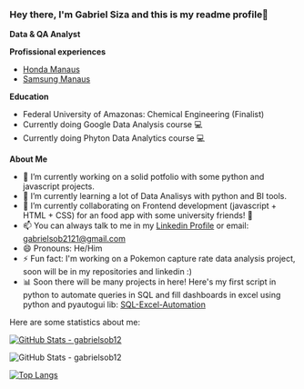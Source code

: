 ### Hey there, I'm Gabriel Siza and this is my readme profile👋

**Data & QA Analyst**  

**Profissional experiences**
- [Honda Manaus](https://www.linkedin.com/company/honda-brasil/)
- [Samsung Manaus](https://www.linkedin.com/company/samsung-manaus/)

**Education**
- Federal University of Amazonas: Chemical Engineering (Finalist)
- Currently doing Google Data Analysis course 💻
- Currently doing Phyton Data Analytics course 💻

**About Me**
- 🔭 I’m currently working on a solid potfolio with some python and javascript projects.
- 🌱 I’m currently learning a lot of Data Analisys with python and BI tools.
- 👯 I’m currently collaborating on Frontend development (javascript + HTML + CSS) for an food app with some university friends! 🎨
- 📫 You can always talk to me in my [Linkedin Profile](https://www.linkedin.com/in/gabriel-siza-1a1309164/) or email: gabrielsob2121@gmail.com
- 😄 Pronouns: He/Him
- ⚡ Fun fact: I'm working on a Pokemon capture rate data analysis project, soon will be in my repositories and linkedin :)
- 📊 Soon there will be many projects in here! Here's my first script in python to automate queries in SQL and fill dashboards in excel using python and pyautogui lib: [SQL-Excel-Automation](https://github.com/gabrielsob12/Consulta-SQL-Dashboard-Excel-auto-)

Here are some statistics about me:

[![GitHub Stats - gabrielsob12](https://github-readme-stats.vercel.app/api?username=gabrielsob12)](https://github.com/gabrielsob12)

![GitHub Stats - gabrielsob12](https://github-readme-stats.vercel.app/api?username=gabrielsob12&show_icons=true&theme=tokyonight)

[![Top Langs](https://github-readme-stats.vercel.app/api/top-langs/?username=gabrielsob12)](https://github.com/gabrielsob12/github-readme-stats)



